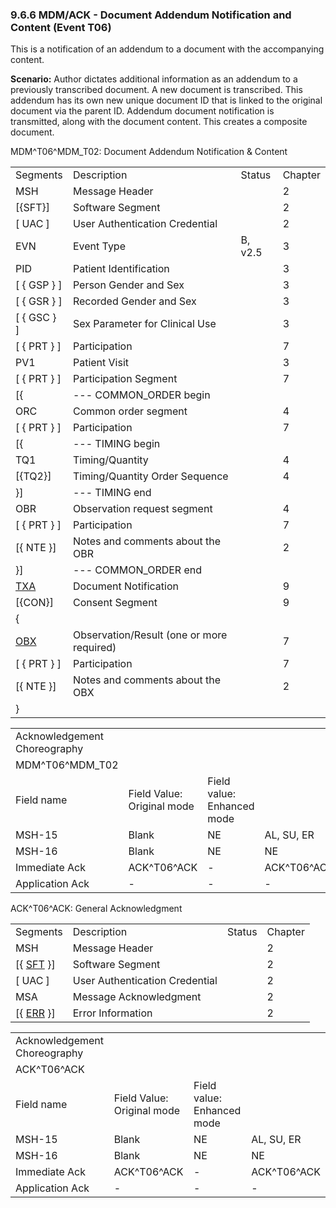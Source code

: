 ### 9.6.6 MDM/ACK - Document Addendum Notification and Content (Event T06)

This is a notification of an addendum to a document with the accompanying content.

**Scenario:** Author dictates additional information as an addendum to a previously transcribed document. A new document is transcribed. This addendum has its own new unique document ID that is linked to the original document via the parent ID. Addendum document notification is transmitted, along with the document content. This creates a composite document.

MDM^T06^MDM_T02: Document Addendum Notification & Content

|     |     |     |     |
| --- | --- | --- | --- |
| Segments | Description | Status | Chapter |
| MSH | Message Header |  | 2 |
| [\{SFT}] | Software Segment |  | 2 |
| [ UAC ] | User Authentication Credential |  | 2 |
| EVN | Event Type | B, v2.5 | 3 |
| PID | Patient Identification |  | 3 |
| [ \{ GSP } ] | Person Gender and Sex |  | 3 |
| [ \{ GSR } ] | Recorded Gender and Sex |  | 3 |
| [ \{ GSC } ] | Sex Parameter for Clinical Use |  | 3 |
| [ \{ PRT } ] | Participation |  | 7 |
| PV1 | Patient Visit |  | 3 |
| [ \{ PRT } ] | Participation Segment |  | 7 |
| [\{ | --- COMMON_ORDER begin |  |  |
| ORC | Common order segment |  | 4 |
| [ \{ PRT } ] | Participation |  | 7 |
| [\{ | --- TIMING begin |  |  |
| TQ1 | Timing/Quantity |  | 4 |
| [\{TQ2}] | Timing/Quantity Order Sequence |  | 4 |
| }] | --- TIMING end |  |  |
| OBR | Observation request segment |  | 4 |
| [ \{ PRT } ] | Participation |  | 7 |
| [\{ NTE }] | Notes and comments about the OBR |  | 2 |
| }] | --- COMMON_ORDER end |  |  |
| [TXA](#TXA) | Document Notification |  | 9 |
| [\{CON}] | Consent Segment |  | 9 |
| \{ |  |  |  |
| [OBX](#OBX) | Observation/Result (one or more required) |  | 7 |
| [ \{ PRT } ] | Participation |  | 7 |
| [\{ NTE }] | Notes and comments about the OBX |  | 2 |
| } |  |  |  |

|     |     |     |     |     |     |
| --- | --- | --- | --- | --- | --- |
| Acknowledgement Choreography |  |  |  |  |  |
| MDM^T06^MDM_T02 |  |  |  |  |  |
| Field name | Field Value: Original mode | Field value: Enhanced mode |  |  |  |
| MSH-15 | Blank | NE | AL, SU, ER | NE | AL, SU, ER |
| MSH-16 | Blank | NE | NE | AL, SU, ER | AL, SU, ER |
| Immediate Ack | ACK^T06^ACK | - | ACK^T06^ACK | - | ACK^T06^ACK |
| Application Ack | - | - | - | ACK^T06^ACK | ACK^T06^ACK |

ACK^T06^ACK: General Acknowledgment

|     |     |     |     |
| --- | --- | --- | --- |
| Segments | Description | Status | Chapter |
| MSH | Message Header |  | 2 |
| [\{ [SFT](#SFT) }] | Software Segment |  | 2 |
| [ UAC ] | User Authentication Credential |  | 2 |
| MSA | Message Acknowledgment |  | 2 |
| [\{ [ERR](#ERR) }] | Error Information |  | 2 |

|     |     |     |     |
| --- | --- | --- | --- |
| Acknowledgement Choreography |  |  |  |
| ACK^T06^ACK |  |  |  |
| Field name | Field Value: Original mode | Field value: Enhanced mode |  |
| MSH-15 | Blank | NE | AL, SU, ER |
| MSH-16 | Blank | NE | NE |
| Immediate Ack | ACK^T06^ACK | - | ACK^T06^ACK |
| Application Ack | - | - | - |
